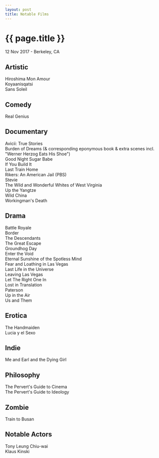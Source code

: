 ```yaml
---
layout: post
title: Notable Films
---
```


{{ page.title }}
================

<p class="meta">12 Nov 2017 - Berkeley, CA</p>

## Artistic
Hiroshima Mon Amour  
Koyaanisqatsi  
Sans Soleil

## Comedy
Real Genius

## Documentary
Avicii: True Stories  
Burden of Dreams (& corresponding eponymous book & extra scenes incl. "Werner Herzog Eats His Shoe")  
Good Night Sugar Babe  
If You Build It  
Last Train Home  
Rikers: An American Jail (PBS)  
Stevie  
The Wild and Wonderful Whites of West Virginia  
Up the Yangtze  
Wild China  
Workingman's Death

## Drama
Battle Royale  
Border  
The Descendants  
The Great Escape  
Groundhog Day  
Enter the Void  
Eternal Sunshine of the Spotless Mind  
Fear and Loathing in Las Vegas  
Last Life in the Universe  
Leaving Las Vegas  
Let The Right One In  
Lost in Translation  
Paterson  
Up in the Air  
Us and Them

## Erotica
The Handmaiden  
Lucia y el Sexo

## Indie
Me and Earl and the Dying Girl

## Philosophy
The Pervert's Guide to Cinema  
The Pervert's Guide to Ideology

## Zombie
Train to Busan

## Notable Actors
Tony Leung Chiu-wai  
Klaus Kinski